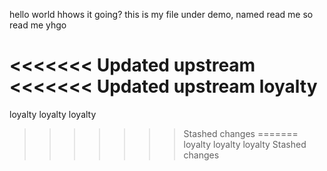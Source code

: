 hello world hhows it going?
this is my file under demo, named read me
so read me yhgo

<<<<<<< Updated upstream
<<<<<<< Updated upstream
loyalty 
=======
loyalty loyalty loyalty
>>>>>>> Stashed changes
=======
loyalty loyalty loyalty
>>>>>>> Stashed changes
